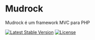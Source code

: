 # Mudrock
Mudrock é um framework MVC para PHP

<a href="https://packagist.org/packages/mudrock/mudrock"><img src="https://img.shields.io/packagist/v/mudrock/mudrock" alt="Latest Stable Version"></a>
<a href="https://packagist.org/packages/mudrock/mudrock"><img src="https://img.shields.io/packagist/l/mudrock/mudrock" alt="License"></a>